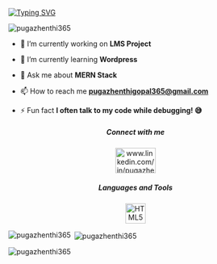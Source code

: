 [![Typing SVG](https://readme-typing-svg.demolab.com?font=Futura&weight=600&size=21&pause=1000&color=1BDCFF&center=true&vCenter=true&width=435&lines=Hi+there!+%F0%9F%91%8B;I'm+a+MERN-Stack+Developer+%F0%9F%92%BB;Let's+Build+Something+Amazing!+%F0%9F%9A%80)](https://git.io/typing-svg)

<p align="left"> <img src="https://komarev.com/ghpvc/?username=pugazhenthi365&label=Profile%20views&color=0e75b6&style=flat" alt="pugazhenthi365" /> </p>

- 🔭 I’m currently working on **LMS Project**

- 🌱 I’m currently learning **Wordpress**

- 💬 Ask me about **MERN Stack**

- 📫 How to reach me **pugazhenthigopal365@gmail.com**

- ⚡ Fun fact **I often talk to my code while debugging! 😅**

<h5 align="center">Connect with me</h5>
<p align="center">
<a href="https://linkedin.com/in/www.linkedin.com/in/pugazhenthi365" target="blank"><img align="center" src="https://raw.githubusercontent.com/rahuldkjain/github-profile-readme-generator/master/src/images/icons/Social/linked-in-alt.svg" alt="www.linkedin.com/in/pugazhenthi365" height="50" width="80" /></a>
</p>

<h5 align="center">Languages and Tools</h5>
<p align="center"> <img src="https://img.shields.io/badge/HTML5-E34F26?style=for-the-badge&logo=html5&logoColor=white" alt="HTML5" width="40" height="40"/>  </p>


<p><img align="left" src="https://github-readme-stats.vercel.app/api/top-langs?username=pugazhenthi365&show_icons=true&locale=en&layout=compact" alt="pugazhenthi365" /></p>

<p>&nbsp;<img align="center" src="https://github-readme-stats.vercel.app/api?username=pugazhenthi365&show_icons=true&locale=en" alt="pugazhenthi365" /></p>

<p><img align="center" src="https://github-readme-streak-stats.herokuapp.com/?user=pugazhenthi365&" alt="pugazhenthi365" /></p>
